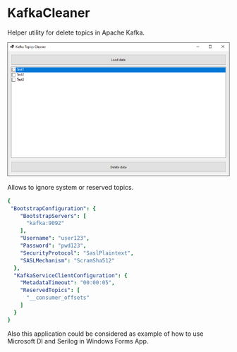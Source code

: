 # KafkaCleaner
Helper utility for delete topics in Apache Kafka. 

![Application](App.png)

Allows to ignore system or reserved topics.

```yaml
{
 "BootstrapConfiguration": {
    "BootstrapServers": [
      "kafka:9092"
    ],
    "Username": "user123",
    "Password": "pwd123",
    "SecurityProtocol": "SaslPlaintext",
    "SASLMechanism": "ScramSha512"
  },
  "KafkaServiceClientConfiguration": {
    "MetadataTimeout": "00:00:05",
    "ReservedTopics": [
      "__consumer_offsets"
    ]
  }
}
```

Also this application could be considered as example of how to use Microsoft DI and Serilog in Windows Forms App.
